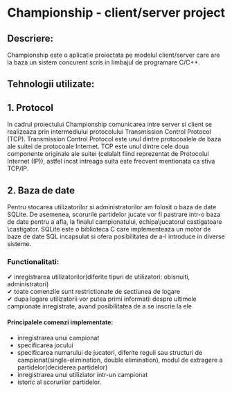 # Championship - client/server project
## Descriere:
Championship este o aplicatie proiectata pe modelul client/server care are la baza un sistem
concurent scris in limbajul de programare C/C++. 
## Tehnologii utilizate:
## 1.  Protocol
  In cadrul proiectului Championship comunicarea intre server si client se realizeaza prin intermediului protocolului Transmission Control Protocol (TCP). Transmission Control Protocol
este unul dintre protocoalele de baza ale suitei de protocoale Internet. TCP este unul dintre
cele doua componente originale ale suitei (celalalt fiind reprezentat de Protocolul Internet (IP)),
astfel incat intreaga suita este frecvent mentionata ca stiva TCP/IP.
## 2. Baza de date
  Pentru stocarea utilizatorilor si administratorilor am folosit o baza de date SQLite. De asemenea, scorurile partidelor jucate vor fi pastrare intr-o baza de date pentru a afla, la finalul campionatului, echipa\jucatorul castigatoare \castigator.
SQLite este o biblioteca C care implementeaza un motor de baze de date SQL incapsulat si
ofera posibilitatea de a-l introduce in diverse sisteme.


### Functionalitati:
✔ inregistrarea utilizatorilor(diferite tipuri de utilizatori: obisnuiti, administratori)  
✔ toate comenzile sunt restrictionate de sectiunea de logare  
✔ dupa logare utilizatorii vor putea primi informatii despre ultimele campionate inregistrate, avand posibilitatea de a se inscrie la ele
#### Principalele comenzi implementate:
* inregistrarea unui campionat
* specificarea jocului
* specificarea numarului de jucatori, diferite reguli sau structuri de campionat(single-elimination, double elimination), modul de extragere a partidelor(deciderea partidelor)
* inregistrarea unui utiliziator intr-un campionat
* istoric al scorurilor partidelor.

